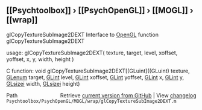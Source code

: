 ## [[Psychtoolbox]] &#8250; [[PsychOpenGL]] &#8250; [[MOGL]] &#8250; [[wrap]]

glCopyTextureSubImage2DEXT  Interface to [OpenGL](OpenGL) function glCopyTextureSubImage2DEXT  
  
usage:  glCopyTextureSubImage2DEXT( texture, target, level, xoffset, yoffset, x, y, width, height )  
  
C function:  void glCopyTextureSubImage2DEXT[(GLuint]((GLuint) texture, [GLenum](GLenum) target, [GLint](GLint) level, [GLint](GLint) xoffset, [GLint](GLint) yoffset, [GLint](GLint) x, [GLint](GLint) y, [GLsizei](GLsizei) width, [GLsizei](GLsizei) height)  




<div class="code_header" style="text-align:right;">
  <span style="float:left;">Path&nbsp;&nbsp;</span> <span class="counter">Retrieve <a href=
  "https://raw.github.com/Psychtoolbox-3/Psychtoolbox-3/beta/Psychtoolbox/PsychOpenGL/MOGL/wrap/glCopyTextureSubImage2DEXT.m">current version from GitHub</a> | View <a href=
  "https://github.com/Psychtoolbox-3/Psychtoolbox-3/commits/beta/Psychtoolbox/PsychOpenGL/MOGL/wrap/glCopyTextureSubImage2DEXT.m">changelog</a></span>
</div>
<div class="code">
  <code>Psychtoolbox/PsychOpenGL/MOGL/wrap/glCopyTextureSubImage2DEXT.m</code>
</div>

